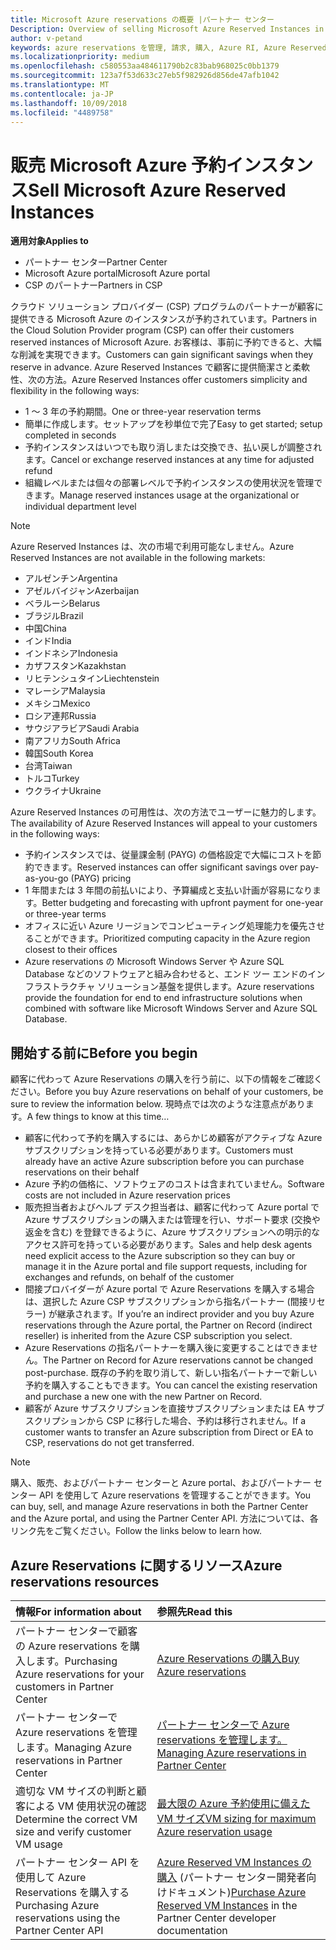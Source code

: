 ```yaml
---
title: Microsoft Azure reservations の概要 |パートナー センター
Description: Overview of selling Microsoft Azure Reserved Instances in CSP.
author: v-petand
keywords: azure reservations を管理, 請求, 購入, Azure RI, Azure Reserved Instances
ms.localizationpriority: medium
ms.openlocfilehash: c580553aa484611790b2c83bab968025c0bb1379
ms.sourcegitcommit: 123a7f53d633c27eb5f982926d856de47afb1042
ms.translationtype: MT
ms.contentlocale: ja-JP
ms.lasthandoff: 10/09/2018
ms.locfileid: "4489758"
---
```

# <a name="sell-microsoft-azure-reserved-instances"></a><span data-ttu-id="7c49c-103">販売 Microsoft Azure 予約インスタンス</span><span class="sxs-lookup"><span data-stu-id="7c49c-103">Sell Microsoft Azure Reserved Instances</span></span> 

**<span data-ttu-id="7c49c-104">適用対象</span><span class="sxs-lookup"><span data-stu-id="7c49c-104">Applies to</span></span>**

-  <span data-ttu-id="7c49c-105">パートナー センター</span><span class="sxs-lookup"><span data-stu-id="7c49c-105">Partner Center</span></span>
-  <span data-ttu-id="7c49c-106">Microsoft Azure portal</span><span class="sxs-lookup"><span data-stu-id="7c49c-106">Microsoft Azure portal</span></span>
-  <span data-ttu-id="7c49c-107">CSP のパートナー</span><span class="sxs-lookup"><span data-stu-id="7c49c-107">Partners in CSP</span></span>

<span data-ttu-id="7c49c-108">クラウド ソリューション プロバイダー (CSP) プログラムのパートナーが顧客に提供できる Microsoft Azure のインスタンスが予約されています。</span><span class="sxs-lookup"><span data-stu-id="7c49c-108">Partners in the Cloud Solution Provider program (CSP) can offer their customers reserved instances of Microsoft Azure.</span></span> <span data-ttu-id="7c49c-109">お客様は、事前に予約できると、大幅な削減を実現できます。</span><span class="sxs-lookup"><span data-stu-id="7c49c-109">Customers can gain significant savings when they reserve in advance.</span></span> <span data-ttu-id="7c49c-110">Azure Reserved Instances で顧客に提供簡潔さと柔軟性、次の方法。</span><span class="sxs-lookup"><span data-stu-id="7c49c-110">Azure Reserved Instances offer customers simplicity and flexibility in the following ways:</span></span>

-   <span data-ttu-id="7c49c-111">1 ～ 3 年の予約期間。</span><span class="sxs-lookup"><span data-stu-id="7c49c-111">One or three-year reservation terms</span></span> 
-   <span data-ttu-id="7c49c-112">簡単に作成します。セットアップを秒単位で完了</span><span class="sxs-lookup"><span data-stu-id="7c49c-112">Easy to get started; setup completed in seconds</span></span> 
-   <span data-ttu-id="7c49c-113">予約インスタンスはいつでも取り消しまたは交換でき、払い戻しが調整されます。</span><span class="sxs-lookup"><span data-stu-id="7c49c-113">Cancel or exchange reserved instances at any time for adjusted refund</span></span> 
-   <span data-ttu-id="7c49c-114">組織レベルまたは個々の部署レベルで予約インスタンスの使用状況を管理できます。</span><span class="sxs-lookup"><span data-stu-id="7c49c-114">Manage reserved instances usage at the organizational or individual department level</span></span> 

> [!NOTE]  
> <span data-ttu-id="7c49c-115">Azure Reserved Instances は、次の市場で利用可能なしません。</span><span class="sxs-lookup"><span data-stu-id="7c49c-115">Azure Reserved Instances are not available in the following markets:</span></span>  
> * <span data-ttu-id="7c49c-116">アルゼンチン</span><span class="sxs-lookup"><span data-stu-id="7c49c-116">Argentina</span></span>
> * <span data-ttu-id="7c49c-117">アゼルバイジャン</span><span class="sxs-lookup"><span data-stu-id="7c49c-117">Azerbaijan</span></span>
> * <span data-ttu-id="7c49c-118">ベラルーシ</span><span class="sxs-lookup"><span data-stu-id="7c49c-118">Belarus</span></span>
> * <span data-ttu-id="7c49c-119">ブラジル</span><span class="sxs-lookup"><span data-stu-id="7c49c-119">Brazil</span></span>
> * <span data-ttu-id="7c49c-120">中国</span><span class="sxs-lookup"><span data-stu-id="7c49c-120">China</span></span>
> * <span data-ttu-id="7c49c-121">インド</span><span class="sxs-lookup"><span data-stu-id="7c49c-121">India</span></span>
> * <span data-ttu-id="7c49c-122">インドネシア</span><span class="sxs-lookup"><span data-stu-id="7c49c-122">Indonesia</span></span>
> * <span data-ttu-id="7c49c-123">カザフスタン</span><span class="sxs-lookup"><span data-stu-id="7c49c-123">Kazakhstan</span></span>
> * <span data-ttu-id="7c49c-124">リヒテンシュタイン</span><span class="sxs-lookup"><span data-stu-id="7c49c-124">Liechtenstein</span></span>
> * <span data-ttu-id="7c49c-125">マレーシア</span><span class="sxs-lookup"><span data-stu-id="7c49c-125">Malaysia</span></span>
> * <span data-ttu-id="7c49c-126">メキシコ</span><span class="sxs-lookup"><span data-stu-id="7c49c-126">Mexico</span></span>
> * <span data-ttu-id="7c49c-127">ロシア連邦</span><span class="sxs-lookup"><span data-stu-id="7c49c-127">Russia</span></span>
> * <span data-ttu-id="7c49c-128">サウジアラビア</span><span class="sxs-lookup"><span data-stu-id="7c49c-128">Saudi Arabia</span></span>
> * <span data-ttu-id="7c49c-129">南アフリカ</span><span class="sxs-lookup"><span data-stu-id="7c49c-129">South Africa</span></span>
> * <span data-ttu-id="7c49c-130">韓国</span><span class="sxs-lookup"><span data-stu-id="7c49c-130">South Korea</span></span>
> * <span data-ttu-id="7c49c-131">台湾</span><span class="sxs-lookup"><span data-stu-id="7c49c-131">Taiwan</span></span>
> * <span data-ttu-id="7c49c-132">トルコ</span><span class="sxs-lookup"><span data-stu-id="7c49c-132">Turkey</span></span>
> * <span data-ttu-id="7c49c-133">ウクライナ</span><span class="sxs-lookup"><span data-stu-id="7c49c-133">Ukraine</span></span>

<span data-ttu-id="7c49c-134">Azure Reserved Instances の可用性は、次の方法でユーザーに魅力的します。</span><span class="sxs-lookup"><span data-stu-id="7c49c-134">The availability of Azure Reserved Instances will appeal to your customers in the following ways:</span></span>

-   <span data-ttu-id="7c49c-135">予約インスタンスでは、従量課金制 (PAYG) の価格設定で大幅にコストを節約できます。</span><span class="sxs-lookup"><span data-stu-id="7c49c-135">Reserved instances can offer significant savings over pay-as-you-go (PAYG) pricing</span></span>
-   <span data-ttu-id="7c49c-136">1 年間または 3 年間の前払いにより、予算編成と支払い計画が容易になります。</span><span class="sxs-lookup"><span data-stu-id="7c49c-136">Better budgeting and forecasting with upfront payment for one-year or three-year terms</span></span> 
-   <span data-ttu-id="7c49c-137">オフィスに近い Azure リージョンでコンピューティング処理能力を優先させることができます。</span><span class="sxs-lookup"><span data-stu-id="7c49c-137">Prioritized computing capacity in the Azure region closest to their offices</span></span>  
-   <span data-ttu-id="7c49c-138">Azure reservations の Microsoft Windows Server や Azure SQL Database などのソフトウェアと組み合わせると、エンド ツー エンドのインフラストラクチャ ソリューション基盤を提供します。</span><span class="sxs-lookup"><span data-stu-id="7c49c-138">Azure reservations provide the foundation for end to end infrastructure solutions when combined with software like Microsoft Windows Server and Azure SQL Database.</span></span>   

## <a name="before-you-begin"></a><span data-ttu-id="7c49c-139">開始する前に</span><span class="sxs-lookup"><span data-stu-id="7c49c-139">Before you begin</span></span>

<span data-ttu-id="7c49c-140">顧客に代わって Azure Reservations の購入を行う前に、以下の情報をご確認ください。</span><span class="sxs-lookup"><span data-stu-id="7c49c-140">Before you buy Azure reservations on behalf of your customers, be sure to review the information below.</span></span> <span data-ttu-id="7c49c-141">現時点では次のような注意点があります。</span><span class="sxs-lookup"><span data-stu-id="7c49c-141">A few things to know at this time…</span></span>

-   <span data-ttu-id="7c49c-142">顧客に代わって予約を購入するには、あらかじめ顧客がアクティブな Azure サブスクリプションを持っている必要があります。</span><span class="sxs-lookup"><span data-stu-id="7c49c-142">Customers must already have an active Azure subscription before you can purchase reservations on their behalf</span></span>  
-   <span data-ttu-id="7c49c-143">Azure 予約の価格に、ソフトウェアのコストは含まれていません。</span><span class="sxs-lookup"><span data-stu-id="7c49c-143">Software costs are not included in Azure reservation prices</span></span> 
-   <span data-ttu-id="7c49c-144">販売担当者およびヘルプ デスク担当者は、顧客に代わって Azure portal で Azure サブスクリプションの購入または管理を行い、サポート要求 (交換や返金を含む) を登録できるように、Azure サブスクリプションへの明示的なアクセス許可を持っている必要があります。</span><span class="sxs-lookup"><span data-stu-id="7c49c-144">Sales and help desk agents need explicit access to the Azure subscription so they can buy or manage it in the Azure portal and file support requests, including for exchanges and refunds, on behalf of the customer</span></span>  
-   <span data-ttu-id="7c49c-145">間接プロバイダーが Azure portal で Azure Reservations を購入する場合は、選択した Azure CSP サブスクリプションから指名パートナー (間接リセラー) が継承されます。</span><span class="sxs-lookup"><span data-stu-id="7c49c-145">If you’re an indirect provider and you buy Azure reservations through the Azure portal, the Partner on Record (indirect reseller) is inherited from the Azure CSP subscription you select.</span></span> 
-   <span data-ttu-id="7c49c-146">Azure Reservations の指名パートナーを購入後に変更することはできません。</span><span class="sxs-lookup"><span data-stu-id="7c49c-146">The Partner on Record for Azure reservations cannot be changed post-purchase.</span></span> <span data-ttu-id="7c49c-147">既存の予約を取り消して、新しい指名パートナーで新しい予約を購入することもできます。</span><span class="sxs-lookup"><span data-stu-id="7c49c-147">You can cancel the existing reservation and purchase a new one with the new Partner on Record.</span></span> 
-   <span data-ttu-id="7c49c-148">顧客が Azure サブスクリプションを直接サブスクリプションまたは EA サブスクリプションから CSP に移行した場合、予約は移行されません。</span><span class="sxs-lookup"><span data-stu-id="7c49c-148">If a customer wants to transfer an Azure subscription from Direct or EA to CSP, reservations do not get transferred.</span></span> 

>[!NOTE]
> <span data-ttu-id="7c49c-149">購入、販売、およびパートナー センターと Azure portal、およびパートナー センター API を使用して Azure reservations を管理することができます。</span><span class="sxs-lookup"><span data-stu-id="7c49c-149">You can buy, sell, and manage Azure reservations in both the Partner Center and the Azure portal, and using the Partner Center API.</span></span> <span data-ttu-id="7c49c-150">方法については、各リンク先をご覧ください。</span><span class="sxs-lookup"><span data-stu-id="7c49c-150">Follow the links below to learn how.</span></span> 

## <a name="azure-reservations-resources"></a><span data-ttu-id="7c49c-151">Azure Reservations に関するリソース</span><span class="sxs-lookup"><span data-stu-id="7c49c-151">Azure reservations resources</span></span>
|**<span data-ttu-id="7c49c-152">情報</span><span class="sxs-lookup"><span data-stu-id="7c49c-152">For information about</span></span>**   |**<span data-ttu-id="7c49c-153">参照先</span><span class="sxs-lookup"><span data-stu-id="7c49c-153">Read this</span></span>**    |
|:-----------------------------|:-----------------|
|<span data-ttu-id="7c49c-154">パートナー センターで顧客の Azure reservations を購入します。</span><span class="sxs-lookup"><span data-stu-id="7c49c-154">Purchasing Azure reservations for your customers in Partner Center</span></span>   |[<span data-ttu-id="7c49c-155">Azure Reservations の購入</span><span class="sxs-lookup"><span data-stu-id="7c49c-155">Buy Azure reservations</span></span>](azure-reservations-buying.md)
|<span data-ttu-id="7c49c-156">パートナー センターで Azure reservations を管理します。</span><span class="sxs-lookup"><span data-stu-id="7c49c-156">Managing Azure reservations in Partner Center</span></span> | [<span data-ttu-id="7c49c-157">パートナー センターで Azure reservations を管理します。</span><span class="sxs-lookup"><span data-stu-id="7c49c-157">Managing Azure reservations in Partner Center</span></span>](azure-reservations-manage.md)
|<span data-ttu-id="7c49c-158">適切な VM サイズの判断と顧客による VM 使用状況の確認</span><span class="sxs-lookup"><span data-stu-id="7c49c-158">Determine the correct VM size and verify customer VM usage</span></span>   |[<span data-ttu-id="7c49c-159">最大限の Azure 予約使用に備えた VM サイズ</span><span class="sxs-lookup"><span data-stu-id="7c49c-159">VM sizing for maximum Azure reservation usage</span></span>](azure-usage.md)   |
|<span data-ttu-id="7c49c-160">パートナー センター API を使用して Azure Reservations を購入する</span><span class="sxs-lookup"><span data-stu-id="7c49c-160">Purchasing Azure reservations using the Partner Center API</span></span> | <span data-ttu-id="7c49c-161">[Azure Reserved VM Instances の購入](https://docs.microsoft.com/partner-center/develop/purchase-azure-reservations) (パートナー センター開発者向けドキュメント)</span><span class="sxs-lookup"><span data-stu-id="7c49c-161">[Purchase Azure Reserved VM Instances](https://docs.microsoft.com/partner-center/develop/purchase-azure-reservations) in the Partner Center developer documentation</span></span>

 

